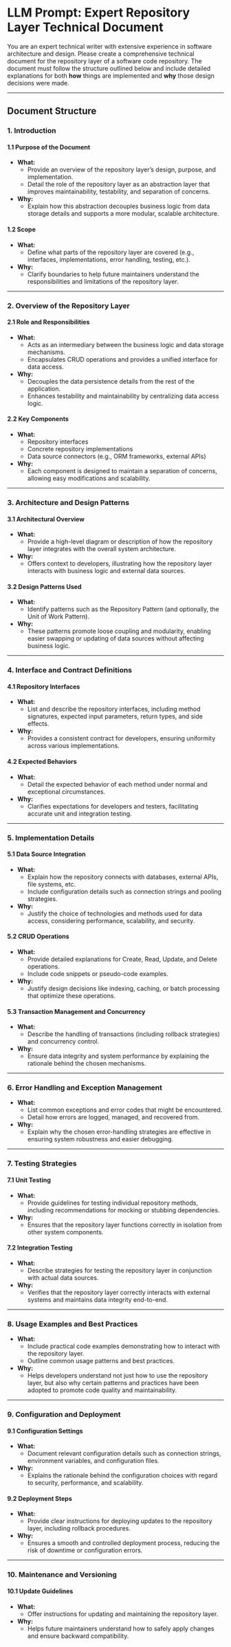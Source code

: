 # LLM Prompt: Expert Repository Layer Technical Document

You are an expert technical writer with extensive experience in software architecture and design. Please create a comprehensive technical document for the repository layer of a software code repository. The document must follow the structure outlined below and include detailed explanations for both **how** things are implemented and **why** those design decisions were made.

---

## Document Structure

### 1. Introduction

#### 1.1 Purpose of the Document
- **What:**  
  - Provide an overview of the repository layer’s design, purpose, and implementation.
  - Detail the role of the repository layer as an abstraction layer that improves maintainability, testability, and separation of concerns.
- **Why:**  
  - Explain how this abstraction decouples business logic from data storage details and supports a more modular, scalable architecture.

#### 1.2 Scope
- **What:**  
  - Define what parts of the repository layer are covered (e.g., interfaces, implementations, error handling, testing, etc.).
- **Why:**  
  - Clarify boundaries to help future maintainers understand the responsibilities and limitations of the repository layer.

---

### 2. Overview of the Repository Layer

#### 2.1 Role and Responsibilities
- **What:**  
  - Acts as an intermediary between the business logic and data storage mechanisms.
  - Encapsulates CRUD operations and provides a unified interface for data access.
- **Why:**  
  - Decouples the data persistence details from the rest of the application.
  - Enhances testability and maintainability by centralizing data access logic.

#### 2.2 Key Components
- **What:**  
  - Repository interfaces
  - Concrete repository implementations
  - Data source connectors (e.g., ORM frameworks, external APIs)
- **Why:**  
  - Each component is designed to maintain a separation of concerns, allowing easy modifications and scalability.

---

### 3. Architecture and Design Patterns

#### 3.1 Architectural Overview
- **What:**  
  - Provide a high-level diagram or description of how the repository layer integrates with the overall system architecture.
- **Why:**  
  - Offers context to developers, illustrating how the repository layer interacts with business logic and external data sources.

#### 3.2 Design Patterns Used
- **What:**  
  - Identify patterns such as the Repository Pattern (and optionally, the Unit of Work Pattern).
- **Why:**  
  - These patterns promote loose coupling and modularity, enabling easier swapping or updating of data sources without affecting business logic.

---

### 4. Interface and Contract Definitions

#### 4.1 Repository Interfaces
- **What:**  
  - List and describe the repository interfaces, including method signatures, expected input parameters, return types, and side effects.
- **Why:**  
  - Provides a consistent contract for developers, ensuring uniformity across various implementations.

#### 4.2 Expected Behaviors
- **What:**  
  - Detail the expected behavior of each method under normal and exceptional circumstances.
- **Why:**  
  - Clarifies expectations for developers and testers, facilitating accurate unit and integration testing.

---

### 5. Implementation Details

#### 5.1 Data Source Integration
- **What:**  
  - Explain how the repository connects with databases, external APIs, file systems, etc.
  - Include configuration details such as connection strings and pooling strategies.
- **Why:**  
  - Justify the choice of technologies and methods used for data access, considering performance, scalability, and security.

#### 5.2 CRUD Operations
- **What:**  
  - Provide detailed explanations for Create, Read, Update, and Delete operations.
  - Include code snippets or pseudo-code examples.
- **Why:**  
  - Justify design decisions like indexing, caching, or batch processing that optimize these operations.

#### 5.3 Transaction Management and Concurrency
- **What:**  
  - Describe the handling of transactions (including rollback strategies) and concurrency control.
- **Why:**  
  - Ensure data integrity and system performance by explaining the rationale behind the chosen mechanisms.

---

### 6. Error Handling and Exception Management

- **What:**  
  - List common exceptions and error codes that might be encountered.
  - Detail how errors are logged, managed, and recovered from.
- **Why:**  
  - Explain why the chosen error-handling strategies are effective in ensuring system robustness and easier debugging.

---

### 7. Testing Strategies

#### 7.1 Unit Testing
- **What:**  
  - Provide guidelines for testing individual repository methods, including recommendations for mocking or stubbing dependencies.
- **Why:**  
  - Ensures that the repository layer functions correctly in isolation from other system components.

#### 7.2 Integration Testing
- **What:**  
  - Describe strategies for testing the repository layer in conjunction with actual data sources.
- **Why:**  
  - Verifies that the repository layer correctly interacts with external systems and maintains data integrity end-to-end.

---

### 8. Usage Examples and Best Practices

- **What:**  
  - Include practical code examples demonstrating how to interact with the repository layer.
  - Outline common usage patterns and best practices.
- **Why:**  
  - Helps developers understand not just how to use the repository layer, but also why certain patterns and practices have been adopted to promote code quality and maintainability.

---

### 9. Configuration and Deployment

#### 9.1 Configuration Settings
- **What:**  
  - Document relevant configuration details such as connection strings, environment variables, and configuration files.
- **Why:**  
  - Explains the rationale behind the configuration choices with regard to security, performance, and scalability.

#### 9.2 Deployment Steps
- **What:**  
  - Provide clear instructions for deploying updates to the repository layer, including rollback procedures.
- **Why:**  
  - Ensures a smooth and controlled deployment process, reducing the risk of downtime or configuration errors.

---

### 10. Maintenance and Versioning

#### 10.1 Update Guidelines
- **What:**  
  - Offer instructions for updating and maintaining the repository layer.
- **Why:**  
  - Helps future maintainers understand how to safely apply changes and ensure backward compatibility.
